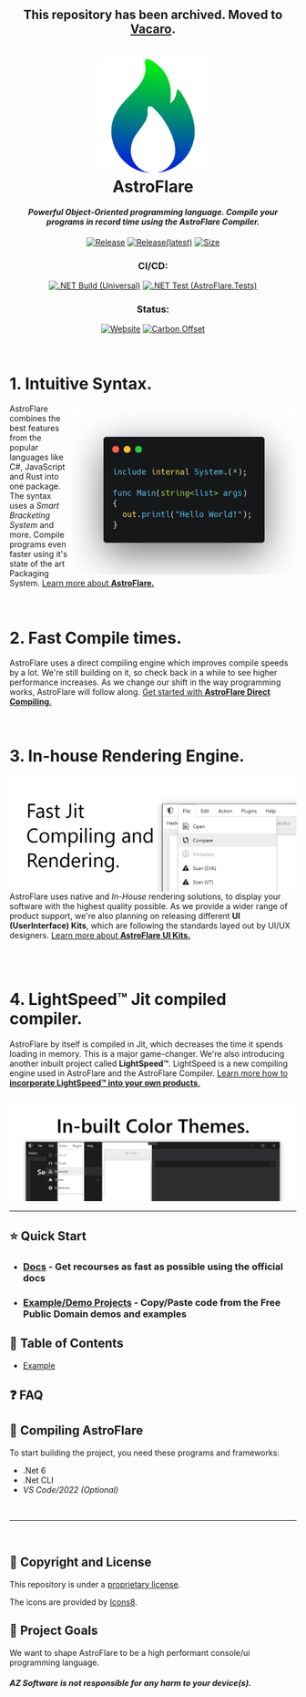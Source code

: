 <h2 align="center">
  
  This repository has been archived.
  Moved to [Vacaro](https://github.com/vacaro/vacaro).
  
</h2>

<h1 align="center">
<img src="./.design/renders/path2x.png" height="200"/><br />
AstroFlare
</h1>
<h4 align="center" style="font-weight: bold; font-style: italic;"> Powerful Object-Oriented programming language. Compile your programs in record time using the AstroFlare Compiler. </h4>

<div align="center">

[![Release](https://img.shields.io/github/downloads/azproductions/AstroFlare/total)](https://github.com/AZProductions/AstroFlare/releases)
[![Release(latest)](https://img.shields.io/github/downloads/azproductions/AstroFlare/latest/total)](https://github.com/AZProductions/AstroFlare/releases/latest)
[![Size](https://img.shields.io/github/repo-size/azproductions/AstroFlare?label=Package%20Size)]()
<!---![Lines of code](https://img.shields.io/tokei/lines/github/azproductions/AstroFlare)--->
</div>

<div align="center">

### **CI/CD**:

[![.NET Build (Universal)](https://github.com/AZProductions/AstroFlare/actions/workflows/dotnet-build.yml/badge.svg)](https://github.com/AZProductions/AstroFlare/actions/workflows/dotnet-build.yml)
[![.NET Test (AstroFlare.Tests)](https://github.com/AZProductions/AstroFlare/actions/workflows/dotnet-test.yml/badge.svg?branch=main)](https://github.com/AZProductions/AstroFlare/actions/workflows/dotnet-test.yml)

### **Status**:
[![Website](https://img.shields.io/website?label=API&up_color=lightgreen&url=https%3A%2F%2Fazsoftware.eu.org/AstroFlare)](https://azsoftware.eu.org/AstroFlare)
[![Carbon Offset](https://img.shields.io/badge/Carbon%20Footprint-%200.11%20g%20of%20CO2%2Fview-brightgreen)](https://www.websitecarbon.com/website/azsoftware-eu-org-astroflare/)
</div>

<br/> <!--WhiteSpace-->

# 1. **Intuitive Syntax.**

<img align="right" src="https://raw.githubusercontent.com/AZProductions/AstroFlare/main/.design/artwork/header3.1.png">

AstroFlare combines the best features from the popular languages like C#, JavaScript and Rust into one package. The syntax uses a *Smart Bracketing System* and more. Compile programs even faster using it's state of the art Packaging System. [Learn more about **AstroFlare.**]()

</br>

# 2. **Fast Compile times.**

AstroFlare uses a direct compiling engine which improves compile speeds by a lot. We're still building on it, so check back in a while to see higher performance increases. As we change our shift in the way programming works, AstroFlare will follow along.  [Get started with **AstroFlare Direct Compiling**.]()

</br>

# 3. **In-house Rendering Engine.**

<img align="left" src="https://raw.githubusercontent.com/AZProductions/AstroFlare/main/.design/artwork/header1.png" margin-bottom="10px">

AstroFlare uses native and *In-House* rendering solutions, to display your software with the highest quality possible. As we provide a wider range of product support, we're also planning on releasing different **UI (UserInterface) Kits**, which are following the standards layed out by UI/UX designers. [Learn more about **AstroFlare UI Kits.**]()

<br/>
<br/>

# 4. **LightSpeed™ Jit compiled compiler.**

AstroFlare by itself is compiled in Jit, which decreases the time it spends loading in memory. This is a major game-changer. We're also introducing another inbuilt project called **LightSpeed™**. LightSpeed is a new compiling engine used in AstroFlare and the AstroFlare Compiler. [Learn more how to **incorporate LightSpeed™ into your own products**.]()

<br/>

<img src="https://raw.githubusercontent.com/AZProductions/AstroFlare/main/.design/artwork/header2.png" class="center">

___

## ⭐ Quick Start

- ### [Docs](#quick-start) - Get recourses as fast as possible using the official docs

- ### [Example/Demo Projects](#quick-start) - Copy/Paste code from the Free Public Domain demos and examples

## 📑 Table of Contents
- [Example](#toc)

## ❓ FAQ

## 🔨 Compiling AstroFlare
To start building the project, you need these programs and frameworks:
- .Net 6
- .Net CLI
- *VS Code/2022 (Optional)*

<br/>

----
<br/>

## 📰 Copyright and License

This repository is under a [proprietary license](https://raw.githubusercontent.com/AZProductions/Kookaburra/main/LICENCE).

The icons are provided by [Icons8](https://icons8.com).

## 🥅 Project Goals

We want to shape AstroFlare to be a high performant console/ui programming language.
<br/>

##### ***AZ Software is not responsible for any harm to your device(s).***
